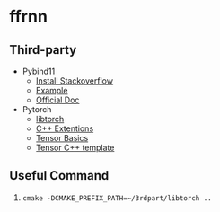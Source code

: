 # ffrnn

## Third-party
* Pybind11
    * [Install Stackoverflow](https://stackoverflow.com/questions/54704599/how-to-apt-install-python-pybind11)
    * [Example](https://github.com/tdegeus/pybind11_examples/tree/master/01_py-list_cpp-vector)
    * [Official Doc](https://pybind11.readthedocs.io/en/stable/basics.html)
* Pytorch
    * [libtorch](https://pytorch.org/cppdocs/installing.html)
    * [C++ Extentions](https://pytorch.org/tutorials/advanced/cpp_extension.html)
    * [Tensor Basics](https://pytorch.org/cppdocs/notes/tensor_basics.html)
    * [Tensor C++ template](https://github.com/pytorch/pytorch/blob/master/aten/src/ATen/templates/TensorBody.h)

    

## Useful Command
1.  ```cmake -DCMAKE_PREFIX_PATH=~/3rdpart/libtorch ..```